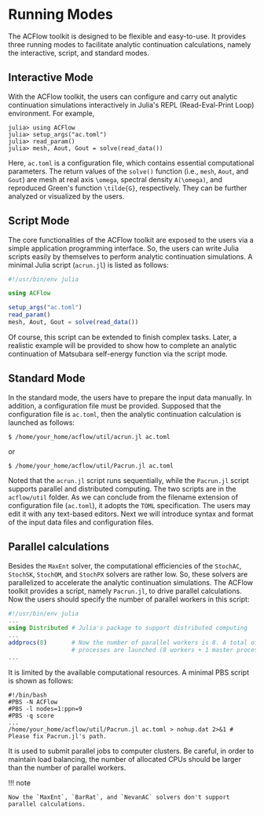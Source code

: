 # Running Modes

The ACFlow toolkit is designed to be flexible and easy-to-use. It provides three running modes to facilitate analytic continuation calculations, namely the interactive, script, and standard modes.

## Interactive Mode

With the ACFlow toolkit, the users can configure and carry out analytic continuation simulations interactively in Julia's REPL (Read-Eval-Print Loop) environment. For example,

```julia-repl
julia> using ACFlow
julia> setup_args("ac.toml")
julia> read_param()
julia> mesh, Aout, Gout = solve(read_data())
```

Here, `ac.toml` is a configuration file, which contains essential computational parameters. The return values of the `solve()` function (i.e., `mesh`, `Aout`, and `Gout`) are mesh at real axis ``\omega``, spectral density ``A(\omega)``, and reproduced Green's function ``\tilde{G}``, respectively. They can be further analyzed or visualized by the users.

## Script Mode

The core functionalities of the ACFlow toolkit are exposed to the users via a simple application programming interface. So, the users can write Julia scripts easily by themselves to perform analytic continuation simulations. A minimal Julia script (`acrun.jl`) is listed as follows:

```julia
#!/usr/bin/env julia

using ACFlow

setup_args("ac.toml")
read_param()
mesh, Aout, Gout = solve(read_data())
```

Of course, this script can be extended to finish complex tasks. Later, a realistic example will be provided to show how to complete an analytic continuation of Matsubara self-energy function via the script mode.

## Standard Mode

In the standard mode, the users have to prepare the input data manually. In addition, a configuration file must be provided. Supposed that the configuration file is `ac.toml`, then the analytic continuation calculation is launched as follows:

```shell
$ /home/your_home/acflow/util/acrun.jl ac.toml
```

or

```shell
$ /home/your_home/acflow/util/Pacrun.jl ac.toml
```

Noted that the `acrun.jl` script runs sequentially, while the `Pacrun.jl` script supports parallel and distributed computing. The two scripts are in the `acflow/util` folder. As we can conclude from the filename extension of configuration file (`ac.toml`), it adopts the `TOML` specification. The users may edit it with any text-based editors. Next we will introduce syntax and format of the input data files and configuration files.

## Parallel calculations

Besides the `MaxEnt` solver, the computational efficiencies of the `StochAC`, `StochSK`, `StochOM`, and `StochPX` solvers are rather low. So, these solvers are parallelized to accelerate the analytic continuation simulations. The ACFlow toolkit provides a script, namely `Pacrun.jl`, to drive parallel calculations. Now the users should specify the number of parallel workers in this script:

```julia
#!/usr/bin/env julia
...
using Distributed # Julia's package to support distributed computing
...
addprocs(8)       # Now the number of parallel workers is 8. A total of 9
                  # processes are launched (8 workers + 1 master process).
...
```

It is limited by the available computational resources. A minimal PBS script is shown as follows:

```shell
#!/bin/bash
#PBS -N ACFlow
#PBS -l nodes=1:ppn=9
#PBS -q score
...
/home/your_home/acflow/util/Pacrun.jl ac.toml > nohup.dat 2>&1 # Please fix Pacrun.jl's path.
```

It is used to submit parallel jobs to computer clusters. Be careful, in order to maintain load balancing, the number of allocated CPUs should be larger than the number of parallel workers.

!!! note

    Now the `MaxEnt`, `BarRat`, and `NevanAC` solvers don't support parallel calculations.
